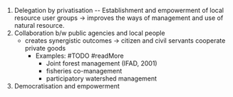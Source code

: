 1. Delegation by privatisation -- Establishment and empowerment of local resource user groups  -> improves the ways of management and use of natural resource.
2. Collaboration b/w public agencies and local people 
	- creates synergistic outcomes -> citizen and civil servants cooperate private goods 
		- Examples:	#TODO #readMore
			- Joint forest management (IFAD, 2001)
			- fisheries co-management
			- participatory watershed management
3. Democratisation and empowerment
